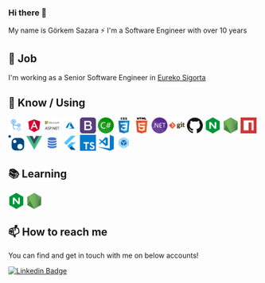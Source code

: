 ### Hi there 👋

<!--
**sazarag/sazarag** is a ✨ _special_ ✨ repository because its `README.md` (this file) appears on your GitHub profile.

Here are some ideas to get you started:

- 🔭 I’m currently working on ...
- 🌱 I’m currently learning ...
- 👯 I’m looking to collaborate on ...
- 🤔 I’m looking for help with ...
- 💬 Ask me about ...
- 📫 How to reach me: ...
- 😄 Pronouns: ...
- ⚡ Fun fact: ...
-->

My name is Görkem Sazara ⚡
I'm a Software Engineer with over 10 years

## 💼 Job

I'm working as a Senior Software Engineer in [Eureko Sigorta](https://github.com/EurekoSigorta)

## 🧠 Know / Using


<img src="https://raw.githubusercontent.com/github/explore/main/topics/actions/actions.png?raw=true" height="32" /> <img src="https://raw.githubusercontent.com/github/explore/main/topics/angular/angular.png?raw=true" height="32" /> <img src="https://raw.githubusercontent.com/github/explore/main/topics/aspnet/aspnet.png?raw=true" height="32" /> <img src="https://raw.githubusercontent.com/github/explore/main/topics/azure/azure.png?raw=true" height="32" /> <img src="https://raw.githubusercontent.com/github/explore/main/topics/bootstrap/bootstrap.png?raw=true" height="32" /> <img src="https://raw.githubusercontent.com/github/explore/main/topics/csharp/csharp.png?raw=true" height="32" /> <img src="https://raw.githubusercontent.com/github/explore/main/topics/css/css.png?raw=true" height="32" /> <img src="https://raw.githubusercontent.com/github/explore/main/topics/html/html.png?raw=true" height="32" /> <img src="https://raw.githubusercontent.com/github/explore/main/topics/dotnet/dotnet.png?raw=true" height="32" /> <img src="https://raw.githubusercontent.com/github/explore/main/topics/git/git.png?raw=true" height="32" /> <img src="https://raw.githubusercontent.com/github/explore/main/topics/github/github.png?raw=true" height="32" /> <img src="https://raw.githubusercontent.com/github/explore/main/topics/nginx/nginx.png?raw=true" height="32" /> <img src="https://raw.githubusercontent.com/github/explore/main/topics/nodejs/nodejs.png?raw=true" height="32" /> <img src="https://raw.githubusercontent.com/github/explore/main/topics/npm/npm.png?raw=true" height="32" /> <img src="https://raw.githubusercontent.com/github/explore/main/topics/nuget/nuget.png?raw=true" height="32" /> <img src="https://raw.githubusercontent.com/github/explore/main/topics/vue/vue.png?raw=true" height="32" /> <img src="https://raw.githubusercontent.com/github/explore/main/topics/sql/sql.png?raw=true" height="32" /> <img src="https://raw.githubusercontent.com/github/explore/main/topics/flutter/flutter.png?raw=true" height="32" /> <img src="https://raw.githubusercontent.com/github/explore/main/topics/typescript/typescript.png?raw=true" height="32" /> <img src="https://raw.githubusercontent.com/github/explore/main/topics/visual-studio-code/visual-studio-code.png?raw=true" height="32" /> <img src="https://raw.githubusercontent.com/github/explore/main/topics/webpack/webpack.png?raw=true" height="32" />

## 📚 Learning

<img src="https://raw.githubusercontent.com/github/explore/main/topics/nginx/nginx.png?raw=true" height="32" /> <img src="https://raw.githubusercontent.com/github/explore/main/topics/nodejs/nodejs.png?raw=true" height="32" />

## 📫 How to reach me

You can find and get in touch with me on below accounts!

[![Linkedin Badge](https://img.shields.io/badge/gorkemsazara-follow%20on%20linkedin-blue?style=for-the-badge&logo=linkedin)](https://www.linkedin.com/in/gorkem-sazara-msc-psmi-33536716/)

